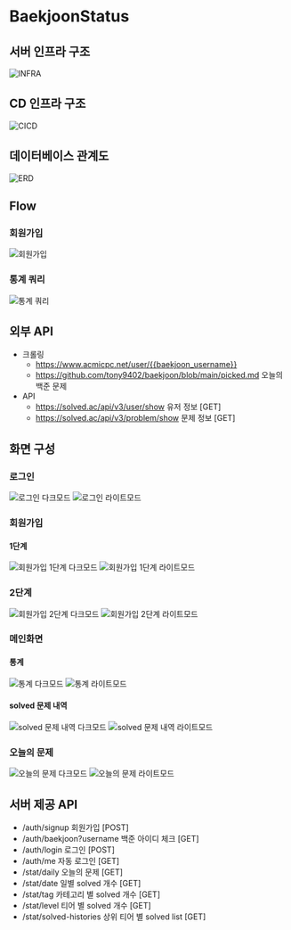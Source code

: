 # BaekjoonStatus

## 서버 인프라 구조
![INFRA](https://github.com/pushrsp/BaekjoonStatus/assets/58874665/f479c519-bcfe-45b1-9902-7bd130e61e02)

## CD 인프라 구조
![CICD](https://user-images.githubusercontent.com/58874665/232942166-b48fdc44-3bb9-4014-8221-22b581a15d11.png)

## 데이터베이스 관계도
![ERD](https://user-images.githubusercontent.com/58874665/227873361-ebeffda5-4dd3-434c-8c7a-165778678468.png)

## Flow
### 회원가입
![회원가입](https://user-images.githubusercontent.com/58874665/227873646-94cb849c-156b-4f8d-ae31-f64058f7a1bf.png)

### 통계 쿼리
![통계 쿼리](https://user-images.githubusercontent.com/58874665/227873771-29039fa4-dbfd-4985-93de-93022f0397ff.png)

## 외부 API
* 크롤링
  * https://www.acmicpc.net/user/{{baekjoon_username}}
  * https://github.com/tony9402/baekjoon/blob/main/picked.md 오늘의 백준 문제
* API
  * https://solved.ac/api/v3/user/show 유저 정보 [GET]
  * https://solved.ac/api/v3/problem/show 문제 정보 [GET]

## 화면 구성
### 로그인
![로그인 다크모드](https://user-images.githubusercontent.com/58874665/227870857-e046b75b-92f5-47b0-9bda-5459c9131192.png)
![로그인 라이트모드](https://user-images.githubusercontent.com/58874665/227871008-2cb0adf3-d8df-43a2-a670-ccfc271609d1.png)

### 회원가입
#### 1단계
![회원가입 1단계 다크모드](https://user-images.githubusercontent.com/58874665/227871242-63091788-c5a5-445c-ae5d-104bdfe0bf96.png)
![회원가입 1단계 라이트모드](https://user-images.githubusercontent.com/58874665/227871333-379fa733-3dfc-4ee4-8f68-556304c0bff1.png)

### 2단계
![회원가입 2단계 다크모드](https://user-images.githubusercontent.com/58874665/227872029-2d868e63-fa2f-453b-b890-82bfd4529afb.png)
![회원가입 2단계 라이트모드](https://user-images.githubusercontent.com/58874665/227872136-9ba37644-b41c-46de-b719-5d7b8c132e9a.png)

### 메인화면
#### 통계
![통계 다크모드](https://user-images.githubusercontent.com/58874665/227872382-d7ea9fae-14bc-444e-8821-ef9e0bfd3473.png)
![통계 라이트모드](https://user-images.githubusercontent.com/58874665/227872397-470077d6-17b6-4c6a-b5e2-3c3e40b508e6.png)

#### solved 문제 내역
![solved 문제 내역 다크모드](https://user-images.githubusercontent.com/58874665/227872670-dedfc7bf-149f-42cb-a8d4-e874eeea9178.png)
![solved 문제 내역 라이트모드](https://user-images.githubusercontent.com/58874665/227872742-78de2df8-c603-4aa2-8955-f1a71a17536c.png)

### 오늘의 문제
![오늘의 문제 다크모드](https://user-images.githubusercontent.com/58874665/227873099-4475bbeb-dcad-4e3c-836d-5b3265b94512.png)
![오늘의 문제 라이트모드](https://user-images.githubusercontent.com/58874665/227872908-7dada1d7-136b-4799-bc69-3f8780ec0e89.png)


## 서버 제공 API

* /auth/signup 회원가입 [POST]
* /auth/baekjoon?username 백준 아이디 체크 [GET]
* /auth/login 로그인 [POST]
* /auth/me 자동 로그인 [GET]
* /stat/daily 오늘의 문제 [GET]
* /stat/date 일별 solved 개수 [GET]
* /stat/tag 카테고리 별 solved 개수 [GET]
* /stat/level 티어 별 solved 개수 [GET]
* /stat/solved-histories 상위 티어 별 solved list [GET]
